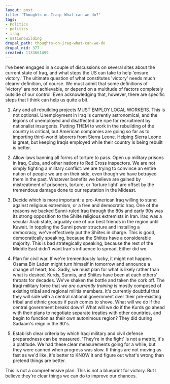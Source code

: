 ```yaml
--- 
layout: post
title: "Thoughts on Iraq: What can we do?"
tags: 
- Politics
- politics
- iraq
- nationbuilding
drupal_path: thoughts-on-iraq-what-can-we-do
drupal_nid: 377
created: 1133661499
---
```

I've been engaged in a couple of discussions on several sites about the current state of Iraq, and what steps the US can take to help 'ensure victory.' The ultimate question of what constitutes 'victory' needs much clearer definition, of course. We must admit that some definitions of 'victory' are not achievable, or depend on a multitude of factors completely outside of our control. Even acknowledging that, however, there are specific steps that I think can help us quite a bit.

1) Any and all rebuilding projects MUST EMPLOY LOCAL WORKERS. This is not optional. Unemployment in Iraq is currently astronomical, and the legions of unemployed and disaffected are ripe for recruitment by nationalist insurgents. Putting THEM to work in the rebuilding of the country is critical, but American companies are going so far as to importing third-world laborers from Sierra Leone. Helping Sierra Leone is great, but keeping Iraqis employed while their country is being rebuilt is better.

2) Allow laws banning all forms of torture to pass. Open up military prisons in Iraq, Cuba, and other nations to Red Cross inspectors. We are not simply fighting a military conflict: we are trying to convince an entire nation of people we are on their side, even though we have betrayed them in the past. Whatever benefits we believe are gained by mistreatment of prisoners, torture, or 'torture light' are offset by the tremendous damage done to our reputation in the Mideast.

3) Decide which is more important: a pro-American Iraq willing to stand against religious extremism, or a free and democratic Iraq. One of the reasons we backed Sunni-ruled Iraq through the 80s and early 90s was its strong opposition to the Shiite religious extremists in Iran. Iraq was a secular Arab state, arguably one of our best friends in the region until Kuwait. In toppling the Sunni power structure and installing a democracy, we've effectively put the Shiites in charge. This is good, democratically speaking, because the Shiites have a considerable majority. This is bad strategically speaking, because the rest of the Middle East didn't want Iran's influence to spread. Either did we.

4) Plan for civil war. If we're tremendously lucky, it might not happen. Osama Bin Laden might turn himself in tomorrow and announce a change of heart, too. Sadly, we must plan for what is likely rather than what is desired. Kurds, Sunnis, and Shiites have been at each others' throats for decades. We've shaken the bottle and taken the cork off. The Iraqi military force that *we are currently training* is mostly composed of existing tribal and regional militia members. It's currently doubtful that they will side with a central national government over their pre-existing tribal and ethnic groups if push comes to shove. What will we do if the central government breaks down? What will we do if the Kurds go ahead with their plans to negotiate separate treaties with other countries, and begin to function as their own autonimous region? They did during Sadaam's reign in the 90's.

5) Establish clear criteria by which Iraqi military and civil defense preparedness can be measured. 'They're in the fight' is not a metric, it's a platitude. We had these clear measurements going for a while, but they were canned when progress was slow. If things are not moving as fast as we'd like, it's better to KNOW it and figure out what's wrong than pretend things are better.

This is not a comprehensive plan. This is not a blueprint for victory. But I believe they're clear things we can do to improve our chances.
